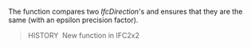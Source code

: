 ﻿The function compares two _IfcDirection_'s and ensures that they are the same (with an epsilon precision factor).

> HISTORY&nbsp; New function in IFC2x2